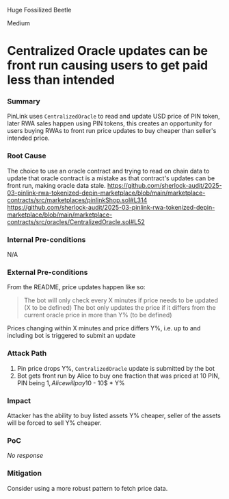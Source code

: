 Huge Fossilized Beetle

Medium

# Centralized Oracle updates can be front run causing users to get paid less than intended

### Summary

PinLink uses `CentralizedOracle` to read and update USD price of PIN token, later RWA sales happen using PIN tokens, this creates an opportunity for users buying RWAs to front run price updates to buy cheaper than seller's intended price.

### Root Cause

The choice to use an oracle contract and trying to read on chain data to update that oracle contract is a mistake as that contract's updates can be front run, making oracle data stale.
https://github.com/sherlock-audit/2025-03-pinlink-rwa-tokenized-depin-marketplace/blob/main/marketplace-contracts/src/marketplaces/pinlinkShop.sol#L314
https://github.com/sherlock-audit/2025-03-pinlink-rwa-tokenized-depin-marketplace/blob/main/marketplace-contracts/src/oracles/CentralizedOracle.sol#L52

### Internal Pre-conditions

N/A

### External Pre-conditions

From the README, price updates happen like so:
>The bot will only check every X minutes if price needs to be updated (X to be defined)
The bot only updates the price if it differs from the current oracle price in more than Y% (to be defined)

Prices changing within X minutes and price differs Y%, i.e. up to and including bot is triggered to submit an update

### Attack Path

1. Pin price drops Y%, `CentralizedOracle` update is submitted by the bot
2. Bot gets front run by Alice to buy one fraction that was priced at 10 PIN, PIN being 1$, Alice will pay 10$ - 10$ * Y%

### Impact

Attacker has the ability to buy listed assets Y% cheaper, seller of the assets will be forced to sell Y% cheaper.

### PoC

_No response_

### Mitigation

Consider using a more robust pattern to fetch price data.